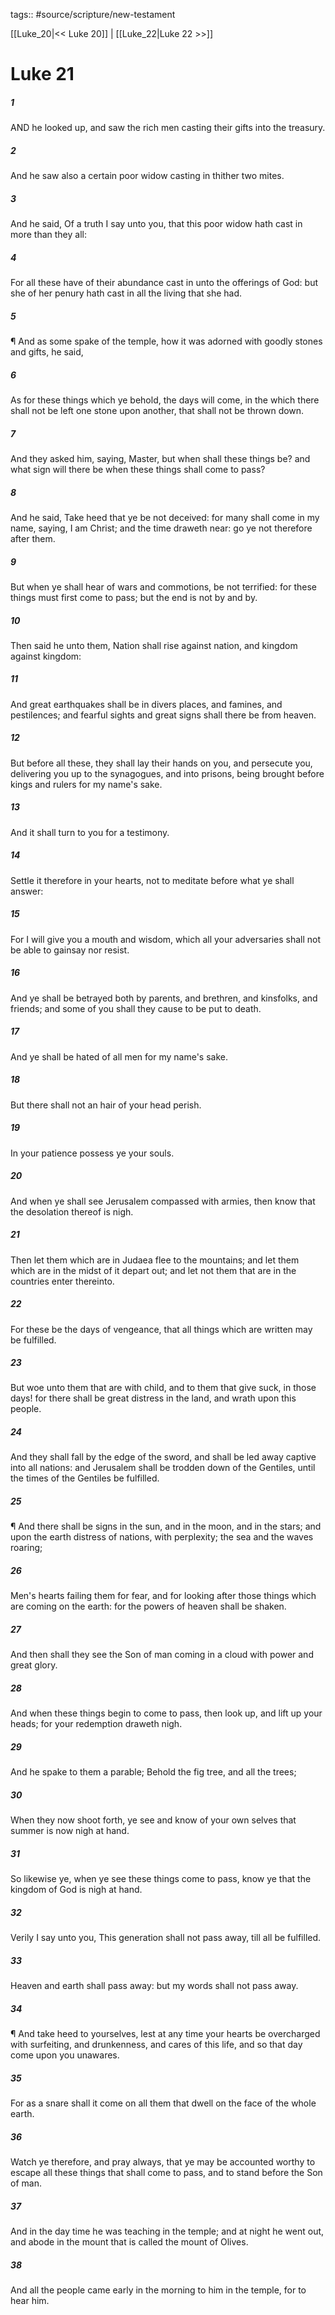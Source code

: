 tags:: #source/scripture/new-testament

[[Luke_20|<< Luke 20]] | [[Luke_22|Luke 22 >>]]

# Luke 21

##### 1

AND he looked up, and saw the rich men casting their gifts into the treasury.

##### 2

And he saw also a certain poor widow casting in thither two mites.

##### 3

And he said, Of a truth I say unto you, that this poor widow hath cast in more than they all:

##### 4

For all these have of their abundance cast in unto the offerings of God: but she of her penury hath cast in all the living that she had.

##### 5

¶ And as some spake of the temple, how it was adorned with goodly stones and gifts, he said,

##### 6

As for these things which ye behold, the days will come, in the which there shall not be left one stone upon another, that shall not be thrown down.

##### 7

And they asked him, saying, Master, but when shall these things be? and what sign will there be when these things shall come to pass?

##### 8

And he said, Take heed that ye be not deceived: for many shall come in my name, saying, I am Christ; and the time draweth near: go ye not therefore after them.

##### 9

But when ye shall hear of wars and commotions, be not terrified: for these things must first come to pass; but the end is not by and by.

##### 10

Then said he unto them, Nation shall rise against nation, and kingdom against kingdom:

##### 11

And great earthquakes shall be in divers places, and famines, and pestilences; and fearful sights and great signs shall there be from heaven.

##### 12

But before all these, they shall lay their hands on you, and persecute you, delivering you up to the synagogues, and into prisons, being brought before kings and rulers for my name's sake.

##### 13

And it shall turn to you for a testimony.

##### 14

Settle it therefore in your hearts, not to meditate before what ye shall answer:

##### 15

For I will give you a mouth and wisdom, which all your adversaries shall not be able to gainsay nor resist.

##### 16

And ye shall be betrayed both by parents, and brethren, and kinsfolks, and friends; and some of you shall they cause to be put to death.

##### 17

And ye shall be hated of all men for my name's sake.

##### 18

But there shall not an hair of your head perish.

##### 19

In your patience possess ye your souls.

##### 20

And when ye shall see Jerusalem compassed with armies, then know that the desolation thereof is nigh.

##### 21

Then let them which are in Judaea flee to the mountains; and let them which are in the midst of it depart out; and let not them that are in the countries enter thereinto.

##### 22

For these be the days of vengeance, that all things which are written may be fulfilled.

##### 23

But woe unto them that are with child, and to them that give suck, in those days! for there shall be great distress in the land, and wrath upon this people.

##### 24

And they shall fall by the edge of the sword, and shall be led away captive into all nations: and Jerusalem shall be trodden down of the Gentiles, until the times of the Gentiles be fulfilled.

##### 25

¶ And there shall be signs in the sun, and in the moon, and in the stars; and upon the earth distress of nations, with perplexity; the sea and the waves roaring;

##### 26

Men's hearts failing them for fear, and for looking after those things which are coming on the earth: for the powers of heaven shall be shaken.

##### 27

And then shall they see the Son of man coming in a cloud with power and great glory.

##### 28

And when these things begin to come to pass, then look up, and lift up your heads; for your redemption draweth nigh.

##### 29

And he spake to them a parable; Behold the fig tree, and all the trees;

##### 30

When they now shoot forth, ye see and know of your own selves that summer is now nigh at hand.

##### 31

So likewise ye, when ye see these things come to pass, know ye that the kingdom of God is nigh at hand.

##### 32

Verily I say unto you, This generation shall not pass away, till all be fulfilled.

##### 33

Heaven and earth shall pass away: but my words shall not pass away.

##### 34

¶ And take heed to yourselves, lest at any time your hearts be overcharged with surfeiting, and drunkenness, and cares of this life, and so that day come upon you unawares.

##### 35

For as a snare shall it come on all them that dwell on the face of the whole earth.

##### 36

Watch ye therefore, and pray always, that ye may be accounted worthy to escape all these things that shall come to pass, and to stand before the Son of man.

##### 37

And in the day time he was teaching in the temple; and at night he went out, and abode in the mount that is called the mount of Olives.

##### 38

And all the people came early in the morning to him in the temple, for to hear him.
